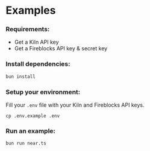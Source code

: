 # Examples

### Requirements:

- Get a Kiln API key
- Get a Fireblocks API key & secret key

### Install dependencies:

```bash
bun install
```

### Setup your environment:
Fill your `.env` file with your Kiln and Fireblocks API keys.
```
cp .env.example .env
```

### Run an example:

```bash
bun run near.ts
```
